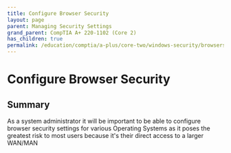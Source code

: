 ```yaml
---
title: Configure Browser Security
layout: page
parent: Managing Security Settings
grand_parent: CompTIA A+ 220-1102 (Core 2)
has_children: true
permalink: /education/comptia/a-plus/core-two/windows-security/browsers/
---
```


# Configure Browser Security

## Summary

As a system administrator it will be important to be able to configure browser security settings for various Operating Systems as it poses the greatest risk to most users because it's their direct access to a larger WAN/MAN